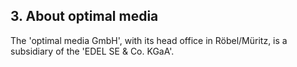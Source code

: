 ## 3. About optimal media

The 'optimal media GmbH', with its head office in Röbel/Müritz, is a subsidiary of the 'EDEL SE & Co. KGaA'. 
